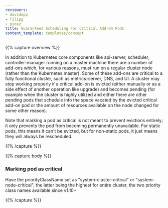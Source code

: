 ```yaml
---
reviewers:
- davidopp
- filipg
- piosz
title: Guaranteed Scheduling For Critical Add-On Pods
content_template: templates/concept
---
```


{{% capture overview %}}

In addition to Kubernetes core components like api-server, scheduler, controller-manager running on a master machine
there are a number of add-ons which, for various reasons, must run on a regular cluster node (rather than the Kubernetes master).
Some of these add-ons are critical to a fully functional cluster, such as metrics-server, DNS, and UI.
A cluster may stop working properly if a critical add-on is evicted (either manually or as a side effect of another operation like upgrade)
and becomes pending (for example when the cluster is highly utilized and either there are other pending pods that schedule into the space
vacated by the evicted critical add-on pod or the amount of resources available on the node changed for some other reason).

Note that marking a pod as critical is not meant to prevent evictions entirely; it only prevents the pod from becoming permanently unavailable.
For static pods, this means it can't be evicted, but for non-static pods, it just means they will always be rescheduled.

{{% /capture %}}


{{% capture body %}}


### Marking pod as critical

Have the priorityClassName set as "system-cluster-critical" or "system-node-critical", the latter being the highest for entire cluster, the two priority class names available since v1.10+

{{% /capture %}}
